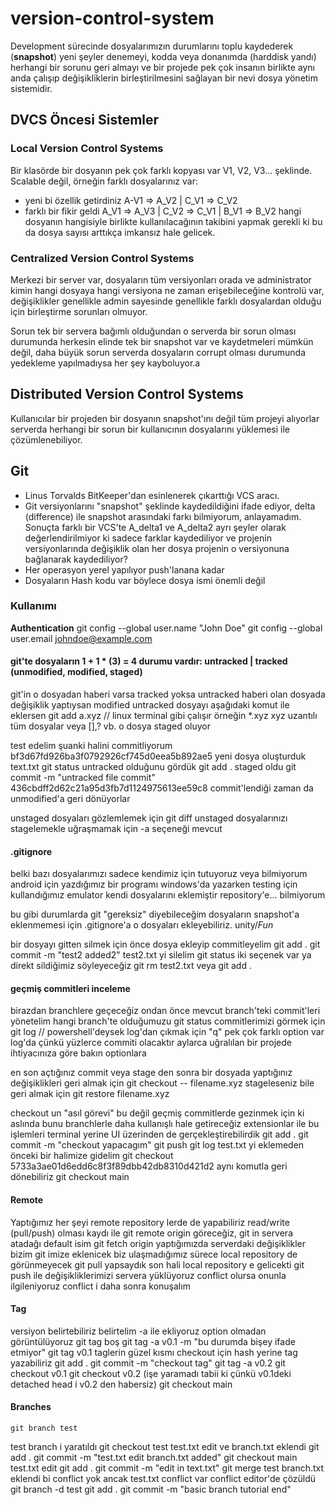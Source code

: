 # version-control-system
Development sürecinde dosyalarımızın durumlarını toplu kaydederek (**snapshot**) yeni şeyler denemeyi, kodda veya donanımda (harddisk yandı) herhangi bir sorunu geri almayı ve bir projede pek çok insanın birlikte aynı anda çalışıp değişikliklerin birleştirilmesini sağlayan bir nevi dosya yönetim sistemidir.

## DVCS Öncesi Sistemler

### Local Version Control Systems
Bir klasörde bir dosyanın pek çok farklı kopyası var V1, V2, V3... şeklinde. Scalable değil, örneğin farklı dosyalarınız var:
* yeni bi özellik getirdiniz    A-V1 => A_V2 | C_V1 => C_V2
* farklı bir fikir geldi        A_V1 => A_V3 | C_V2 => C_V1 | B_V1 => B_V2
hangi dosyanın hangisiyle birlikte kullanılacağının takibini yapmak gerekli ki bu da dosya sayısı arttıkça imkansız hale gelicek.

### Centralized Version Control Systems
Merkezi bir server var, dosyaların tüm versiyonları orada ve administrator kimin hangi dosyaya hangi versiyona ne zaman erişebileceğine kontrolü var, değişiklikler genellikle admin sayesinde genellikle farklı dosyalardan olduğu için birleştirme sorunları olmuyor.

Sorun tek bir servera bağımlı olduğundan o serverda bir sorun olması durumunda herkesin elinde tek bir snapshot var ve kaydetmeleri mümkün değil, daha büyük sorun serverda dosyaların corrupt olması durumunda yedekleme yapılmadıysa her şey kayboluyor.a

## Distributed Version Control Systems
Kullanıcılar bir projeden bir dosyanın snapshot'ını değil tüm projeyi alıyorlar serverda herhangi bir sorun bir kullanıcının dosyalarını yüklemesi ile çözümlenebiliyor.

## Git
- Linus Torvalds BitKeeper'dan esinlenerek çıkarttığı VCS aracı.
- Git versiyonlarını "snapshot" şeklinde kaydedildiğini ifade ediyor, delta (difference) ile snapshot arasındaki farkı bilmiyorum, anlayamadım. Sonuçta farklı bir VCS'te A_delta1 ve A_delta2 ayrı şeyler olarak değerlendirilmiyor ki sadece farklar kaydediliyor ve projenin versiyonlarında değişiklik olan her dosya projenin o versiyonuna bağlanarak kaydediliyor? 
- Her operasyon yerel yapılıyor push'lanana kadar
- Dosyaların Hash kodu var böylece dosya ismi önemli değil

### Kullanımı
**Authentication**
git config --global user.name "John Doe"
git config --global user.email johndoe@example.com

#### git'te dosyaların 1 + 1 * (3) = 4 durumu vardır: untracked | tracked (unmodified, modified, staged)
git'in o dosyadan haberi varsa tracked yoksa untracked
haberi olan dosyada değişiklik yaptıysan modified
untracked dosyayı aşağıdaki komut ile eklersen
    git add a.xyz       // linux terminal gibi çalışır örneğin *.xyz xyz uzantılı tüm dosyalar veya [],? vb.
o dosya staged oluyor

test edelim şuanki halini commitliyorum         bf3d67fd926ba3f0792926cf745d0eea5b892ae5
yeni dosya oluşturduk text.txt
    git status
untracked olduğunu gördük
    git add .
staged oldu
    git commit -m "untracked file commit"       436cbdff2d62c21a95d3fb7d1124975613ee59c8
commit'lendiği zaman da unmodified'a geri dönüyorlar

unstaged dosyaları gözlemlemek için
    git diff
unstaged dosyalarınızı stagelemekle uğraşmamak için -a seçeneği mevcut

#### .gitignore
belki bazı dosyalarımızı sadece kendimiz için tutuyoruz veya bilmiyorum android için yazdığımız bir programı windows'da yazarken testing için kullandığımız emulator kendi dosyalarını eklemiştir repository'e... bilmiyorum

bu gibi durumlarda git "gereksiz" diyebileceğim dosyaların snapshot'a eklenmemesi için .gitignore'a o dosyaları ekleyebiliriz.
    unity/*Fun*

bir dosyayı gitten silmek için önce dosya ekleyip commitleyelim
    git add .
    git commit -m "test2 added2"
test2.txt yi silelim
    git status
iki seçenek var ya direkt sildiğimiz söyleyeceğiz
    git rm test2.txt
veya
    git add .

#### geçmiş commitleri inceleme
birazdan branchlere geçeceğiz ondan önce mevcut branch'teki commit'leri yönetelim
hangi branch'te olduğumuzu
    git status
commitlerimizi görmek için
    git log     // powershell'deysek log'dan çıkmak için "q"
pek çok farklı option var log'da çünkü yüzlerce commiti olacaktır aylarca uğralılan bir projede ihtiyacınıza göre bakın optionlara

en son açtığınız commit veya stage den sonra bir dosyada yaptığınız değişiklikleri geri almak için
    git checkout -- filename.xyz
stageleseniz bile geri almak için
    git restore filename.xyz

checkout un "asıl görevi" bu değil geçmiş commitlerde gezinmek için ki aslında bunu branchlerle daha kullanışlı hale getireceğiz extensionlar ile bu işlemleri terminal yerine UI üzerinden de gerçekleştirebilirdik
    git add .
    git commit -m "checkout yapacagım"
    git push
    git log
test.txt yi eklemeden önceki bir halimize gidelim
    git checkout 5733a3ae01d6edd6c8f3f89dbb42db8310d421d2
aynı komutla geri dönebiliriz
    git checkout main

#### Remote
Yaptığımız her şeyi remote repository lerde de yapabiliriz read/write (pull/push) olması kaydı ile
    git remote
origin göreceğiz, git in servera atadağı default isim
    git fetch origin
yaptığımızda serverdaki değişiklikler bizim git imize eklenicek biz ulaşmadığımız sürece local repository de görünmeyecek
    git pull
yapsaydık son hali local repository e gelicekti
    git push ile değişikliklerimizi servera yüklüyoruz conflict olursa onunla ilgileniyoruz conflict i daha sonra konuşalım

#### Tag
versiyon belirtebiliriz belirtelim -a ile ekliyoruz option olmadan görüntülüyoruz
    git tag
boş
    git tag -a v0.1 -m "bu durumda bişey ifade etmiyor"
    git tag
v0.1
taglerin güzel kısmı checkout için hash yerine tag yazabiliriz
    git add .
    git commit -m "checkout tag"
    git tag -a v0.2
    git checkout v0.1
    git checkout v0.2 (işe yaramadı tabii ki çünkü v0.1deki detached head i v0.2 den habersiz)
    git checkout main

#### Branches
    git branch test
test branch i yaratıldı
    git checkout test
test.txt edit ve branch.txt eklendi
    git add .
    git commit -m "test.txt edit branch.txt added"
    git checkout main
test.txt edit
    git add .
    git commit -m "edit in text.txt"
    git merge test
branch.txt eklendi bi conflict yok ancak test.txt conflict var conflict editor'de çözüldü
    git branch -d test
    git add .
    git commit -m "basic branch tutorial end"



